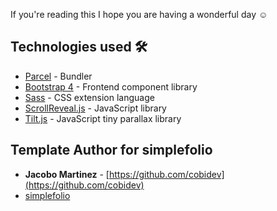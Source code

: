 If you're reading this I hope you are having a wonderful day ☺️

## Technologies used 🛠️

- [Parcel](https://parceljs.org/) - Bundler
- [Bootstrap 4](https://getbootstrap.com/docs/4.3/getting-started/introduction/) - Frontend component library
- [Sass](https://sass-lang.com/documentation) - CSS extension language
- [ScrollReveal.js](https://scrollrevealjs.org/) - JavaScript library
- [Tilt.js](https://gijsroge.github.io/tilt.js/) - JavaScript tiny parallax library



## Template Author for simplefolio

- **Jacobo Martinez** - [https://github.com/cobidev](https://github.com/cobidev)
- [simplefolio](https://github.com/cobiwave/simplefolio)
